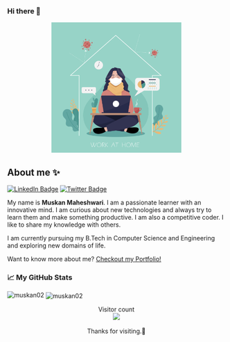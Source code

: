 
### Hi there 🙏

<p align="center"><img src="https://raw.githubusercontent.com/Muskan02/Muskan02/master/dp.jpg" alt="Hello world" width="300px" height="300px"></p>

## About me ✨

[![LinkedIn Badge](https://img.shields.io/badge/LinkedIn-Profile-informational?style=flat&logo=linkedin&logoColor=white&color=0D76A8)](https://www.linkedin.com/in/muskan-maheshwari-1659aa190)
[![Twitter Badge](https://img.shields.io/badge/Twitter-Profile-informational?style=flat&logo=twitter&logoColor=white&color=1CA2F1)](https://twitter.com/MuskanMaheshw16)

My name is <strong>Muskan Maheshwari</strong>. I am a passionate learner with an innovative mind. I am curious about new technologies and always try to learn them and make something productive. I am also a competitive coder. I like to share my knowledge with others. 

I am currently pursuing my B.Tech in Computer Science and Engineering and exploring new domains of life.

Want to know more about me? [Checkout my Portfolio!](https://aboutmuskan-5d3e4.web.app/)



### 📈 My GitHub Stats

<p><img align="left" src="https://github-readme-stats.vercel.app/api/top-langs?username=Muskan02&show_icons=true&theme=cobalt&hide_border=true&locale=en&layout=compact" alt="muskan02" /></p>

<p>&nbsp;<img align="center" src="https://github-readme-stats.vercel.app/api?username=Muskan02&show_icons=true&theme=cobalt&locale=en" alt="muskan02" /></p>


<p align="center"> 
  Visitor count<br>
  <img src="https://profile-counter.glitch.me/Muskan02/count.svg" />
</p>

<p align="center">Thanks for visiting.🙂</p>

